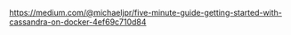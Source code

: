 https://medium.com/@michaeljpr/five-minute-guide-getting-started-with-cassandra-on-docker-4ef69c710d84
